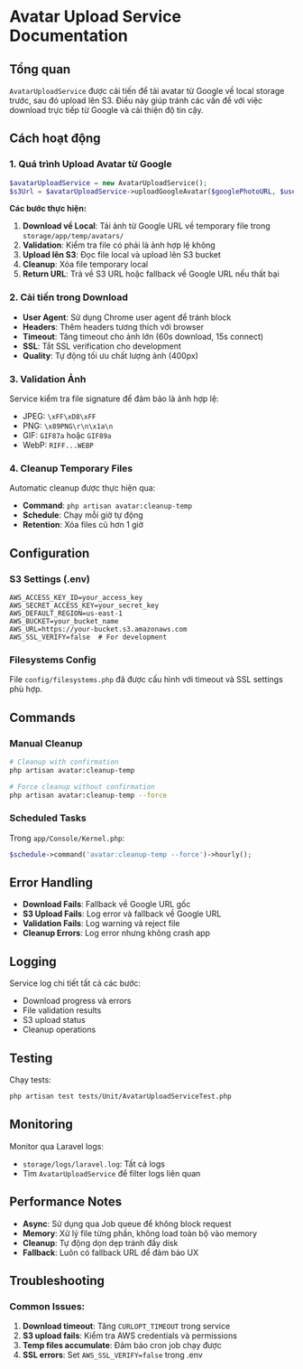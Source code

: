 # Avatar Upload Service Documentation

## Tổng quan

`AvatarUploadService` được cải tiến để tải avatar từ Google về local storage trước, sau đó upload lên S3. Điều này giúp tránh các vấn đề với việc download trực tiếp từ Google và cải thiện độ tin cậy.

## Cách hoạt động

### 1. Quá trình Upload Avatar từ Google

```php
$avatarUploadService = new AvatarUploadService();
$s3Url = $avatarUploadService->uploadGoogleAvatar($googlePhotoURL, $userEmail);
```

**Các bước thực hiện:**

1. **Download về Local**: Tải ảnh từ Google URL về temporary file trong `storage/app/temp/avatars/`
2. **Validation**: Kiểm tra file có phải là ảnh hợp lệ không
3. **Upload lên S3**: Đọc file local và upload lên S3 bucket
4. **Cleanup**: Xóa file temporary local
5. **Return URL**: Trả về S3 URL hoặc fallback về Google URL nếu thất bại

### 2. Cải tiến trong Download

- **User Agent**: Sử dụng Chrome user agent để tránh block
- **Headers**: Thêm headers tương thích với browser
- **Timeout**: Tăng timeout cho ảnh lớn (60s download, 15s connect)
- **SSL**: Tắt SSL verification cho development
- **Quality**: Tự động tối ưu chất lượng ảnh (400px)

### 3. Validation Ảnh

Service kiểm tra file signature để đảm bảo là ảnh hợp lệ:
- JPEG: `\xFF\xD8\xFF`
- PNG: `\x89PNG\r\n\x1a\n`
- GIF: `GIF87a` hoặc `GIF89a`
- WebP: `RIFF...WEBP`

### 4. Cleanup Temporary Files

Automatic cleanup được thực hiện qua:
- **Command**: `php artisan avatar:cleanup-temp`
- **Schedule**: Chạy mỗi giờ tự động
- **Retention**: Xóa files cũ hơn 1 giờ

## Configuration

### S3 Settings (.env)

```env
AWS_ACCESS_KEY_ID=your_access_key
AWS_SECRET_ACCESS_KEY=your_secret_key
AWS_DEFAULT_REGION=us-east-1
AWS_BUCKET=your_bucket_name
AWS_URL=https://your-bucket.s3.amazonaws.com
AWS_SSL_VERIFY=false  # For development
```

### Filesystems Config

File `config/filesystems.php` đã được cấu hình với timeout và SSL settings phù hợp.

## Commands

### Manual Cleanup

```bash
# Cleanup with confirmation
php artisan avatar:cleanup-temp

# Force cleanup without confirmation
php artisan avatar:cleanup-temp --force
```

### Scheduled Tasks

Trong `app/Console/Kernel.php`:
```php
$schedule->command('avatar:cleanup-temp --force')->hourly();
```

## Error Handling

- **Download Fails**: Fallback về Google URL gốc
- **S3 Upload Fails**: Log error và fallback về Google URL
- **Validation Fails**: Log warning và reject file
- **Cleanup Errors**: Log error nhưng không crash app

## Logging

Service log chi tiết tất cả các bước:
- Download progress và errors
- File validation results
- S3 upload status
- Cleanup operations

## Testing

Chạy tests:
```bash
php artisan test tests/Unit/AvatarUploadServiceTest.php
```

## Monitoring

Monitor qua Laravel logs:
- `storage/logs/laravel.log`: Tất cả logs
- Tìm `AvatarUploadService` để filter logs liên quan

## Performance Notes

- **Async**: Sử dụng qua Job queue để không block request
- **Memory**: Xử lý file từng phần, không load toàn bộ vào memory
- **Cleanup**: Tự động dọn dẹp tránh đầy disk
- **Fallback**: Luôn có fallback URL để đảm bảo UX

## Troubleshooting

### Common Issues:

1. **Download timeout**: Tăng `CURLOPT_TIMEOUT` trong service
2. **S3 upload fails**: Kiểm tra AWS credentials và permissions
3. **Temp files accumulate**: Đảm bảo cron job chạy được
4. **SSL errors**: Set `AWS_SSL_VERIFY=false` trong .env 